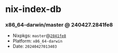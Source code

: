 # nix-index-db
### x86_64-darwin/master @ 240427.2841fe8
- Nixpkgs: `master`@[`2841fe8`](https://github.com/NixOS/nixpkgs/commit/2841fe839df8dd92a387e0243806bc89c8342edf)
- Platform: `x86_64-darwin`
- Date: `20240427013403`

